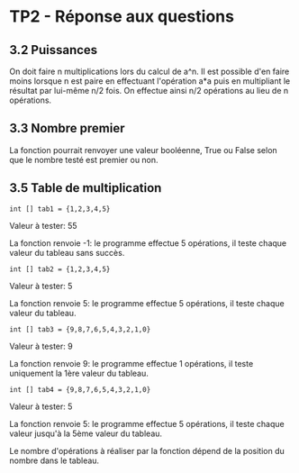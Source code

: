 # TP2 - Réponse aux questions

## 3.2 Puissances

On doit faire n multiplications lors du calcul de a^n.
Il est possible d'en faire moins lorsque n est paire en effectuant l'opération a*a puis en multipliant le résultat par lui-même n/2 fois. On effectue ainsi n/2 opérations au lieu de n opérations.

## 3.3 Nombre premier

La fonction pourrait renvoyer une valeur booléenne, True ou False selon que le nombre testé est premier ou non.

## 3.5 Table de multiplication

    int [] tab1 = {1,2,3,4,5}
Valeur à tester: 55

La fonction renvoie -1: le programme effectue 5 opérations, il teste chaque valeur du tableau sans succès.

    int [] tab2 = {1,2,3,4,5}
Valeur à tester: 5

La fonction renvoie 5: le programme effectue 5 opérations, il teste chaque valeur du tableau.

    int [] tab3 = {9,8,7,6,5,4,3,2,1,0}
Valeur à tester: 9

La fonction renvoie 9: le programme effectue 1 opérations, il teste uniquement la 1ère valeur du tableau.

    int [] tab4 = {9,8,7,6,5,4,3,2,1,0}
Valeur à tester: 5

La fonction renvoie 5: le programme effectue 5 opérations, il teste chaque valeur jusqu'à la 5ème valeur du tableau.

Le nombre d'opérations à réaliser par la fonction dépend de la position du nombre dans le tableau.
